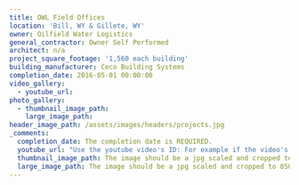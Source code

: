 ```yaml
---
title: OWL Field Offices
location: 'Bill, WY & Gillete, WY'
owner: Oilfield Water Logistics
general_contractor: Owner Self Performed
architect: n/a
project_square_footage: '1,560 each building'
building_manufacturer: Ceco Building Systems
completion_date: 2016-05-01 00:00:00
video_gallery:
  - youtube_url:
photo_gallery:
  - thumbnail_image_path:
    large_image_path:
header_image_path: /assets/images/headers/projects.jpg
_comments:
  completion_date: The completion date is REQUIRED.
  youtube_url: "Use the youtube video's ID: For example if the video's URL is https://www.youtube.com/watch?v=p1H0gAVpsD4 the ID is 'p1H0gAVpsD4'."
  thumbnail_image_path: The image should be a jpg scaled and cropped to 320px wide by 230px tall.
  large_image_path: The image should be a jpg scaled and cropped to 850px wide by 600px tall.
---
```



